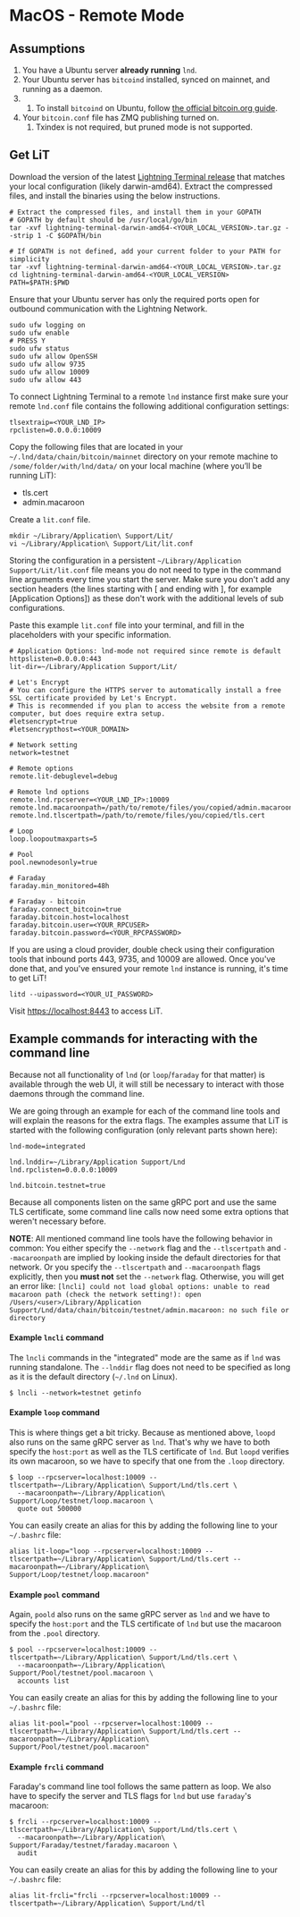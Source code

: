 # MacOS - Remote Mode

## Assumptions

1. You have a Ubuntu server **already running** `lnd`.
2. Your Ubuntu server has `bitcoind` installed, synced on mainnet, and running as a daemon.
3. 1. To install `bitcoind` on Ubuntu, follow [the official bitcoin.org guide](https://bitcoin.org/en/full-node#linux-instructions).
4. Your `bitcoin.conf` file has ZMQ publishing turned on.
   1. Txindex is not required, but pruned mode is not supported.

## Get LiT

Download the version of the latest [Lightning Terminal release](https://github.com/lightninglabs/lightning-terminal/releases/latest) that matches your local configuration \(likely darwin-amd64\). Extract the compressed files, and install the binaries using the below instructions.

```text
# Extract the compressed files, and install them in your GOPATH
# GOPATH by default should be /usr/local/go/bin
tar -xvf lightning-terminal-darwin-amd64-<YOUR_LOCAL_VERSION>.tar.gz --strip 1 -C $GOPATH/bin

# If GOPATH is not defined, add your current folder to your PATH for simplicity
tar -xvf lightning-terminal-darwin-amd64-<YOUR_LOCAL_VERSION>.tar.gz
cd lightning-terminal-darwin-amd64-<YOUR_LOCAL_VERSION>
PATH=$PATH:$PWD
```

Ensure that your Ubuntu server has only the required ports open for outbound communication with the Lightning Network.

```text
sudo ufw logging on
sudo ufw enable
# PRESS Y
sudo ufw status
sudo ufw allow OpenSSH
sudo ufw allow 9735
sudo ufw allow 10009
sudo ufw allow 443
```

To connect Lightning Terminal to a remote `lnd` instance first make sure your remote `lnd.conf` file contains the following additional configuration settings:

```text
tlsextraip=<YOUR_LND_IP>
rpclisten=0.0.0.0:10009
```

Copy the following files that are located in your `~/.lnd/data/chain/bitcoin/mainnet` directory on your remote machine to `/some/folder/with/lnd/data/` on your local machine \(where you’ll be running LiT\):

* tls.cert
* admin.macaroon

Create a `lit.conf` file.

```text
mkdir ~/Library/Application\ Support/Lit/
vi ~/Library/Application\ Support/Lit/lit.conf
```

Storing the configuration in a persistent `~/Library/Application Support/Lit/lit.conf` file means you do not need to type in the command line arguments every time you start the server. Make sure you don't add any section headers \(the lines starting with \[ and ending with \], for example \[Application Options\]\) as these don't work with the additional levels of sub configurations.

Paste this example `lit.conf` file into your terminal, and fill in the placeholders with your specific information.

```text
# Application Options: lnd-mode not required since remote is default
httpslisten=0.0.0.0:443
lit-dir=~/Library/Application Support/Lit/

# Let's Encrypt
# You can configure the HTTPS server to automatically install a free SSL certificate provided by Let's Encrypt. 
# This is recommended if you plan to access the website from a remote computer, but does require extra setup.
#letsencrypt=true
#letsencrypthost=<YOUR_DOMAIN>

# Network setting
network=testnet

# Remote options
remote.lit-debuglevel=debug

# Remote lnd options
remote.lnd.rpcserver=<YOUR_LND_IP>:10009
remote.lnd.macaroonpath=/path/to/remote/files/you/copied/admin.macaroon
remote.lnd.tlscertpath=/path/to/remote/files/you/copied/tls.cert

# Loop
loop.loopoutmaxparts=5

# Pool
pool.newnodesonly=true

# Faraday
faraday.min_monitored=48h

# Faraday - bitcoin
faraday.connect_bitcoin=true
faraday.bitcoin.host=localhost
faraday.bitcoin.user=<YOUR_RPCUSER>
faraday.bitcoin.password=<YOUR_RPCPASSWORD>
```

If you are using a cloud provider, double check using their configuration tools that inbound ports 443, 9735, and 10009 are allowed. Once you've done that, and you've ensured your remote `lnd` instance is running, it's time to get LiT!

```text
litd --uipassword=<YOUR_UI_PASSWORD>
```

Visit [https://localhost:8443](https://localhost:8443/) to access LiT.

## Example commands for interacting with the command line

Because not all functionality of `lnd` \(or `loop`/`faraday` for that matter\) is available through the web UI, it will still be necessary to interact with those daemons through the command line.

We are going through an example for each of the command line tools and will explain the reasons for the extra flags. The examples assume that LiT is started with the following configuration \(only relevant parts shown here\):

```text
lnd-mode=integrated

lnd.lnddir=~/Library/Application Support/Lnd
lnd.rpclisten=0.0.0.0:10009

lnd.bitcoin.testnet=true
```

Because all components listen on the same gRPC port and use the same TLS certificate, some command line calls now need some extra options that weren't necessary before.

**NOTE**: All mentioned command line tools have the following behavior in common: You either specify the `--network` flag and the `--tlscertpath` and `--macaroonpath` are implied by looking inside the default directories for that network. Or you specify the `--tlscertpath` and `--macaroonpath` flags explicitly, then you **must not** set the `--network` flag. Otherwise, you will get an error like: `[lncli] could not load global options: unable to read macaroon path (check the network setting!): open /Users/<user>/Library/Application Support/Lnd/data/chain/bitcoin/testnet/admin.macaroon: no such file or directory`

#### Example `lncli` command

The `lncli` commands in the "integrated" mode are the same as if `lnd` was running standalone. The `--lnddir` flag does not need to be specified as long as it is the default directory \(`~/.lnd` on Linux\).

```text
$ lncli --network=testnet getinfo
```

#### Example `loop` command

This is where things get a bit tricky. Because as mentioned above, `loopd` also runs on the same gRPC server as `lnd`. That's why we have to both specify the `host:port` as well as the TLS certificate of `lnd`. But `loopd` verifies its own macaroon, so we have to specify that one from the `.loop` directory.

```text
$ loop --rpcserver=localhost:10009 --tlscertpath=~/Library/Application\ Support/Lnd/tls.cert \
  --macaroonpath=~/Library/Application\ Support/Loop/testnet/loop.macaroon \
  quote out 500000
```

You can easily create an alias for this by adding the following line to your `~/.bashrc` file:

```text
alias lit-loop="loop --rpcserver=localhost:10009 --tlscertpath=~/Library/Application\ Support/Lnd/tls.cert --macaroonpath=~/Library/Application\ Support/Loop/testnet/loop.macaroon"
```

#### Example `pool` command

Again, `poold` also runs on the same gRPC server as `lnd` and we have to specify the `host:port` and the TLS certificate of `lnd` but use the macaroon from the `.pool` directory.

```text
$ pool --rpcserver=localhost:10009 --tlscertpath=~/Library/Application\ Support/Lnd/tls.cert \
  --macaroonpath=~/Library/Application\ Support/Pool/testnet/pool.macaroon \
  accounts list
```

You can easily create an alias for this by adding the following line to your `~/.bashrc` file:

```text
alias lit-pool="pool --rpcserver=localhost:10009 --tlscertpath=~/Library/Application\ Support/Lnd/tls.cert --macaroonpath=~/Library/Application\ Support/Pool/testnet/pool.macaroon"
```

#### Example `frcli` command

Faraday's command line tool follows the same pattern as loop. We also have to specify the server and TLS flags for `lnd` but use `faraday`'s macaroon:

```text
$ frcli --rpcserver=localhost:10009 --tlscertpath=~/Library/Application\ Support/Lnd/tls.cert \
  --macaroonpath=~/Library/Application\ Support/Faraday/testnet/faraday.macaroon \
  audit
```

You can easily create an alias for this by adding the following line to your `~/.bashrc` file:

```text
alias lit-frcli="frcli --rpcserver=localhost:10009 --tlscertpath=~/Library/Application\ Support/Lnd/tl
```


